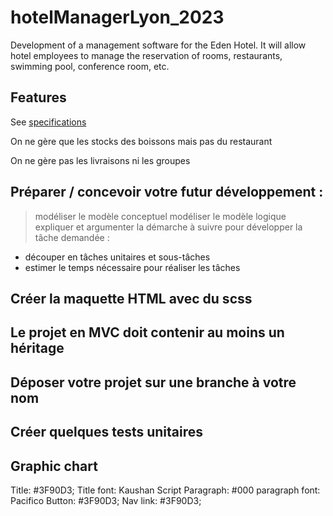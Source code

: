 # hotelManagerLyon_2023

Development of a management software for the Eden Hotel.  It will allow hotel employees to manage the reservation of rooms, restaurants, swimming pool, conference room, etc.

## Features
See [specifications](cahier-de-charge.pdf)

On ne gère que les stocks des boissons mais pas du restaurant

On ne gère pas les livraisons ni les groupes


## Préparer / concevoir votre futur développement :
> modéliser le modèle conceptuel 
> modéliser le modèle logique 
> expliquer et argumenter la démarche à suivre pour développer la tâche demandée : 
   - découper en tâches unitaires et sous-tâches 
   - estimer le temps nécessaire pour réaliser les tâches

## Créer la maquette HTML avec du scss

## Le projet en MVC doit contenir au moins un héritage

## Déposer votre projet sur une branche à votre nom

## Créer quelques tests unitaires

##  Graphic chart
Title: #3F90D3; Title font: Kaushan Script Paragraph: #000 paragraph font: Pacifico Button: #3F90D3; Nav link: #3F90D3;
